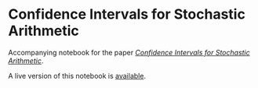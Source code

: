 # Confidence Intervals for Stochastic Arithmetic

Accompanying notebook for the paper [_Confidence Intervals for Stochastic Arithmetic_](https://hal.archives-ouvertes.fr/hal-01827319/file/confidence.pdf).

A live version of this notebook is [available](https://mybinder.org/v2/gh/interflop/stochastic-confidence-intervals/master?lepath=Intervals.ipynb).
